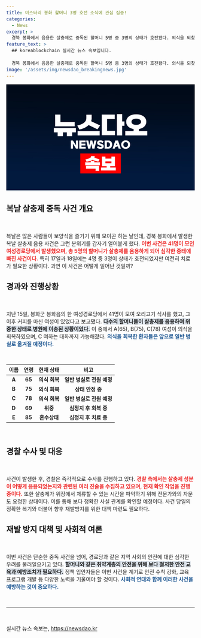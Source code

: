 ```yaml
---
title: 미스터리 봉화 할머니 3명 호전 소식에 관심 집중!
categories:
  - News
excerpt: >
  경북 봉화에서 음용한 살충제로 중독된 할머니 5명 중 3명의 상태가 호전됐다. 의식을 되찾은 이들은 대화가 가능해지며 병실로 이동 예정. 경찰, 사건 진상 파악에 나서고 전문 자문 요청. 클릭하고 자세한 정보를 확인해보세요!
feature_text: >
  ## koreablockchain 실시간 뉴스 속보입니다.

  경북 봉화에서 음용한 살충제로 중독된 할머니 5명 중 3명의 상태가 호전됐다. 의식을 되찾은 이들은 대화가 가능해지며 병실로 이동 예정. 경찰, 사건 진상 파악에 나서고 전문 자문 요청. 클릭하고 자세한 정보를 확인해보세요!
image: '/assets/img/newsdao_breakingnews.jpg'
---
```


<p><img src="/assets/img/newsdao_breakingnews.jpg" alt="koreablockchain 속보" /></p>

<h2 data-ke-size="size26">복날 살충제 중독 사건 개요</h2>

<p data-ke-size="size16">&nbsp;</p>

<p>복날은 많은 사람들이 보양식을 즐기기 위해 모이곤 하는 날인데, 경북 봉화에서 발생한 복날 살충제 음용 사건은 그런 분위기를 갑자기 얼어붙게 했다. <b><span style="color: #ee2323;">이번 사건은 41명이 모인 여성경로당에서 발생했으며, 총 5명의 할머니가 살충제를 음용하게 되어 심각한 중태에 빠진 사건이다.</span></b> 특히 17일과 18일에는 4명 중 3명이 상태가 호전되었지만 여전히 치료가 필요한 상황이다. 과연 이 사건은 어떻게 일어난 것일까?</p>

<h2 data-ke-size="size26">경과와 진행상황</h2>

<p data-ke-size="size16">&nbsp;</p>

<p>지난 15일, 봉화군 봉화읍의 한 여성경로당에서 41명이 모여 오리고기 식사를 했고, 그 이후 커피를 마신 여성이 있었다고 보고됐다. <b><span style="background-color: #21538527;">다수의 할머니들이 살충제를 음용하여 위중한 상태로 병원에 이송된 상황이었다.</span></b> 이 중에서 A(65), B(75), C(78) 여성이 의식을 회복하였으며, C 여하는 대화까지 가능해졌다. <b><span style="color: #1a5490;">의식을 회복한 환자들은 앞으로 일반 병실로 옮겨질 예정이다.</span></b></p>

<p><br/></p>

<table>
  <thead>
    <tr>
      <th>이름</th>
      <th>연령</th>
      <th>현재 상태</th>
      <th>비고</th>
    </tr>
  </thead>
  <tbody>
    <tr>
      <td style="text-align: center; height: 17px;"><b>A</b></td>
      <td style="text-align: center; height: 17px;"><b>65</b></td>
      <td style="text-align: center; height: 17px;"><b>의식 회복</b></td>
      <td style="text-align: center; height: 17px;"><b>일반 병실로 전원 예정</b></td>
    </tr>
    <tr>
      <td style="text-align: center; height: 17px;"><b>B</b></td>
      <td style="text-align: center; height: 17px;"><b>75</b></td>
      <td style="text-align: center; height: 17px;"><b>의식 회복</b></td>
      <td style="text-align: center; height: 17px;"><b>상태 안정 중</b></td>
    </tr>
    <tr>
      <td style="text-align: center; height: 17px;"><b>C</b></td>
      <td style="text-align: center; height: 17px;"><b>78</b></td>
      <td style="text-align: center; height: 17px;"><b>의식 회복</b></td>
      <td style="text-align: center; height: 17px;"><b>일반 병실로 전원 예정</b></td>
    </tr>
    <tr>
      <td style="text-align: center; height: 17px;"><b>D</b></td>
      <td style="text-align: center; height: 17px;"><b>69</b></td>
      <td style="text-align: center; height: 17px;"><b>위중</b></td>
      <td style="text-align: center; height: 17px;"><b>심정지 후 회복 중</b></td>
    </tr>
    <tr>
      <td style="text-align: center; height: 17px;"><b>E</b></td>
      <td style="text-align: center; height: 17px;"><b>85</b></td>
      <td style="text-align: center; height: 17px;"><b>혼수상태</b></td>
      <td style="text-align: center; height: 17px;"><b>심정지 후 치료 중</b></td>
    </tr>
  </tbody>
</table>

<p><br/></p>

<h2 data-ke-size="size26">경찰 수사 및 대응</h2>

<p data-ke-size="size16">&nbsp;</p>

<p>사건이 발생한 후, 경찰은 즉각적으로 수사를 진행하고 있다. <b><span style="color: #ee2323;">경찰 측에서는 살충제 성분이 어떻게 음용되었는지와 관련된 여러 진술을 수집하고 있으며, 현재 확인 작업을 진행 중이다.</span></b> 또한 살충제가 위장에서 체류할 수 있는 시간을 파악하기 위해 전문가와의 자문도 요청한 상태이다. 이를 통해 보다 정확한 사실 관계를 확인할 예정이다. 사건 당일의 정확한 복기와 더불어 향후 재발방지를 위한 대책 마련도 필요하다.</p>

<h2 data-ke-size="size26">재발 방지 대책 및 사회적 여론</h2>

<p data-ke-size="size16">&nbsp;</p>

<p>이번 사건은 단순한 중독 사건을 넘어, 경로당과 같은 지역 사회의 안전에 대한 심각한 우려를 불러일으키고 있다. <b><span style="background-color: #21538527;">할머니와 같은 취약계층의 안전을 위해 보다 철저한 안전 교육과 예방조치가 필요하다.</span></b> 정책 입안자들은 이번 사건을 계기로 안전 수칙 강화, 교육 프로그램 개발 등 다양한 노력을 기울여야 할 것이다. <b><span style="color: #1a5490;">사회적 연대와 함께 이러한 사건을 예방하는 것이 중요하다.</span></b> </p>

<p><br/></p>

<hr />

<p data-ke-size="size16">&nbsp;</p>
실시간 뉴스 속보는, <a href="https://newsdao.kr" rel="dofollow">https://newsdao.kr</a>


